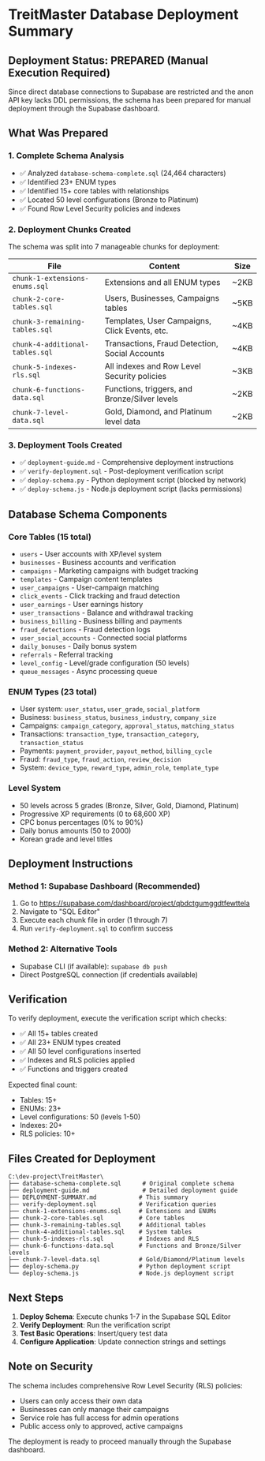 # TreitMaster Database Deployment Summary

## Deployment Status: PREPARED (Manual Execution Required)

Since direct database connections to Supabase are restricted and the anon API key lacks DDL permissions, the schema has been prepared for manual deployment through the Supabase dashboard.

## What Was Prepared

### 1. Complete Schema Analysis
- ✅ Analyzed `database-schema-complete.sql` (24,464 characters)
- ✅ Identified 23+ ENUM types
- ✅ Identified 15+ core tables with relationships
- ✅ Located 50 level configurations (Bronze to Platinum)
- ✅ Found Row Level Security policies and indexes

### 2. Deployment Chunks Created
The schema was split into 7 manageable chunks for deployment:

| File | Content | Size |
|------|---------|------|
| `chunk-1-extensions-enums.sql` | Extensions and all ENUM types | ~2KB |
| `chunk-2-core-tables.sql` | Users, Businesses, Campaigns tables | ~5KB |
| `chunk-3-remaining-tables.sql` | Templates, User Campaigns, Click Events, etc. | ~4KB |
| `chunk-4-additional-tables.sql` | Transactions, Fraud Detection, Social Accounts | ~4KB |
| `chunk-5-indexes-rls.sql` | All indexes and Row Level Security policies | ~3KB |
| `chunk-6-functions-data.sql` | Functions, triggers, and Bronze/Silver levels | ~2KB |
| `chunk-7-level-data.sql` | Gold, Diamond, and Platinum level data | ~2KB |

### 3. Deployment Tools Created
- ✅ `deployment-guide.md` - Comprehensive deployment instructions
- ✅ `verify-deployment.sql` - Post-deployment verification script
- ✅ `deploy-schema.py` - Python deployment script (blocked by network)
- ✅ `deploy-schema.js` - Node.js deployment script (lacks permissions)

## Database Schema Components

### Core Tables (15 total)
- `users` - User accounts with XP/level system
- `businesses` - Business accounts and verification
- `campaigns` - Marketing campaigns with budget tracking
- `templates` - Campaign content templates
- `user_campaigns` - User-campaign matching
- `click_events` - Click tracking and fraud detection
- `user_earnings` - User earnings history
- `user_transactions` - Balance and withdrawal tracking
- `business_billing` - Business billing and payments
- `fraud_detections` - Fraud detection logs
- `user_social_accounts` - Connected social platforms
- `daily_bonuses` - Daily bonus system
- `referrals` - Referral tracking
- `level_config` - Level/grade configuration (50 levels)
- `queue_messages` - Async processing queue

### ENUM Types (23 total)
- User system: `user_status`, `user_grade`, `social_platform`
- Business: `business_status`, `business_industry`, `company_size`
- Campaigns: `campaign_category`, `approval_status`, `matching_status`
- Transactions: `transaction_type`, `transaction_category`, `transaction_status`
- Payments: `payment_provider`, `payout_method`, `billing_cycle`
- Fraud: `fraud_type`, `fraud_action`, `review_decision`
- System: `device_type`, `reward_type`, `admin_role`, `template_type`

### Level System
- 50 levels across 5 grades (Bronze, Silver, Gold, Diamond, Platinum)
- Progressive XP requirements (0 to 68,600 XP)
- CPC bonus percentages (0% to 90%)
- Daily bonus amounts (50 to 2000)
- Korean grade and level titles

## Deployment Instructions

### Method 1: Supabase Dashboard (Recommended)
1. Go to https://supabase.com/dashboard/project/qbdctgumggdtfewttela
2. Navigate to "SQL Editor"
3. Execute each chunk file in order (1 through 7)
4. Run `verify-deployment.sql` to confirm success

### Method 2: Alternative Tools
- Supabase CLI (if available): `supabase db push`
- Direct PostgreSQL connection (if credentials available)

## Verification

To verify deployment, execute the verification script which checks:
- ✅ All 15+ tables created
- ✅ All 23+ ENUM types created
- ✅ All 50 level configurations inserted
- ✅ Indexes and RLS policies applied
- ✅ Functions and triggers created

Expected final count:
- Tables: 15+
- ENUMs: 23+
- Level configurations: 50 (levels 1-50)
- Indexes: 20+
- RLS policies: 10+

## Files Created for Deployment

```
C:\dev-project\TreitMaster\
├── database-schema-complete.sql      # Original complete schema
├── deployment-guide.md               # Detailed deployment guide
├── DEPLOYMENT-SUMMARY.md            # This summary
├── verify-deployment.sql            # Verification queries
├── chunk-1-extensions-enums.sql     # Extensions and ENUMs
├── chunk-2-core-tables.sql          # Core tables
├── chunk-3-remaining-tables.sql     # Additional tables
├── chunk-4-additional-tables.sql    # System tables
├── chunk-5-indexes-rls.sql          # Indexes and RLS
├── chunk-6-functions-data.sql       # Functions and Bronze/Silver levels
├── chunk-7-level-data.sql           # Gold/Diamond/Platinum levels
├── deploy-schema.py                 # Python deployment script
└── deploy-schema.js                 # Node.js deployment script
```

## Next Steps

1. **Deploy Schema**: Execute chunks 1-7 in the Supabase SQL Editor
2. **Verify Deployment**: Run the verification script
3. **Test Basic Operations**: Insert/query test data
4. **Configure Application**: Update connection strings and settings

## Note on Security

The schema includes comprehensive Row Level Security (RLS) policies:
- Users can only access their own data
- Businesses can only manage their campaigns
- Service role has full access for admin operations
- Public access only to approved, active campaigns

The deployment is ready to proceed manually through the Supabase dashboard.